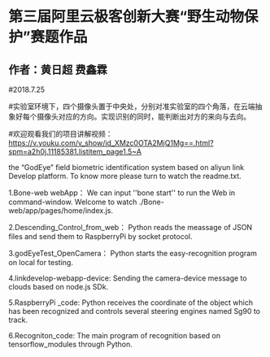# 第三届阿里云极客创新大赛“野生动物保护”赛题作品
## 作者：黄日超 费鑫霖

#2018.7.25

#实验室环境下，四个摄像头置于中央处，分别对准实验室的四个角落，在云端抽象好每个摄像头对应的方向。实现识别的同时，能判断出对方的来向与去向。

#欢迎观看我们的项目讲解视频：https://v.youku.com/v_show/id_XMzc0OTA2MjQ1Mg==.html?spm=a2h0j.11185381.listitem_page1.5~A

the “GodEye” field biometric identification system based on aliyun link Develop platform.
To know more please turn to watch the readme.txt.

1.Bone-web webApp：
	We can input ''bone start'' to run the Web in command-window. Welcome to watch ./Bone-web/app/pages/home/index.js.
	
2.Descending_Control_from_web： 
	Python reads the meassage of JSON files and send them to RaspberryPi by socket protocol.
	
3.godEyeTest_OpenCamera：
	Python starts the easy-recognition program on local for testing.
	
4.linkdevelop-webapp-device:
	Sending the camera-device message to clouds based on node.js SDk.
	
5.RaspberryPi _code:
	Python receives the coordinate of the object which has been recognized and controls several steering engines named Sg90 to track.
	
6.Recogniton_code:
	The main program of recognition based on tensorflow_modules through Python.
